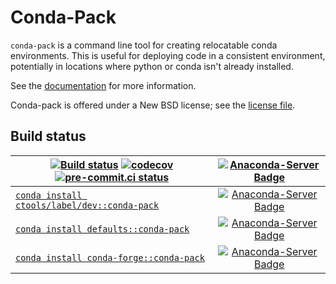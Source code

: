 # Conda-Pack

`conda-pack` is a command line tool for creating relocatable conda
environments. This is useful for deploying code in a consistent environment,
potentially in locations where python or conda isn't already installed.

See the <a href="https://conda.github.io/conda-pack/">documentation</a>
for more information.

Conda-pack is offered under a New BSD license; see the
<a href="https://github.com/conda/conda-pack/blob/main/LICENSE.txt">license file</a>.

## Build status

| [![Build status](https://github.com/conda/conda-pack/actions/workflows/main.yml/badge.svg)](https://github.com/conda/conda-pack/actions/workflows/main.yml) [![codecov](https://codecov.io/gh/conda/conda-pack/branch/main/graph/badge.svg)](https://codecov.io/gh/conda/conda-pack) [![pre-commit.ci status](https://results.pre-commit.ci/badge/github/conda/conda-pack/main.svg)](https://results.pre-commit.ci/latest/github/conda/conda-pack/main) | [![Anaconda-Server Badge](https://anaconda.org/ctools/conda-pack/badges/latest_release_date.svg)](https://anaconda.org/ctools/conda-pack) |
| --- | :-: |
| [`conda install ctools/label/dev::conda-pack`](https://anaconda.org/ctools/conda-pack) | [![Anaconda-Server Badge](https://anaconda.org/ctools/conda-pack/badges/version.svg)](https://anaconda.org/ctools/conda-pack) |
| [`conda install defaults::conda-pack`](https://anaconda.org/anaconda/conda-pack) | [![Anaconda-Server Badge](https://anaconda.org/anaconda/conda-pack/badges/version.svg)](https://anaconda.org/anaconda/conda-pack) |
| [`conda install conda-forge::conda-pack`](https://anaconda.org/conda-forge/conda-pack) | [![Anaconda-Server Badge](https://anaconda.org/conda-forge/conda-pack/badges/version.svg)](https://anaconda.org/conda-forge/conda-pack) |
